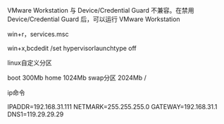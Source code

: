 
VMware Workstation 与 Device/Credential Guard 不兼容。在禁用 Device/Credential Guard 后，可以运行 VMware Workstation



win+r，services.msc

win+x,bcdedit /set hypervisorlaunchtype off


linux自定义分区



boot 300Mb
home 1024Mb
swap分区 2024Mb
/



ip命令


IPADDR=192.168.31.111
NETMARK=255.255.255.0
GATEWAY=192.168.31.1
DNS1=119.29.29.29











